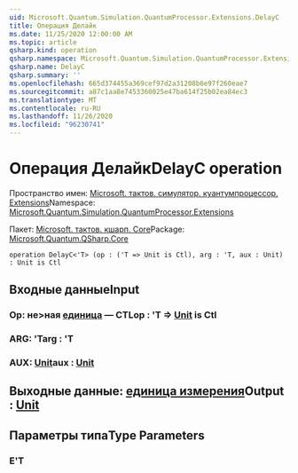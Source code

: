 ```yaml
---
uid: Microsoft.Quantum.Simulation.QuantumProcessor.Extensions.DelayC
title: Операция Делайк
ms.date: 11/25/2020 12:00:00 AM
ms.topic: article
qsharp.kind: operation
qsharp.namespace: Microsoft.Quantum.Simulation.QuantumProcessor.Extensions
qsharp.name: DelayC
qsharp.summary: ''
ms.openlocfilehash: 665d374455a369cef97d2a31208b6e97f260eae7
ms.sourcegitcommit: a87c1aa8e7453360025e47ba614f25b02ea84ec3
ms.translationtype: MT
ms.contentlocale: ru-RU
ms.lasthandoff: 11/26/2020
ms.locfileid: "96230741"
---
```

# <a name="delayc-operation"></a><span data-ttu-id="150b4-102">Операция Делайк</span><span class="sxs-lookup"><span data-stu-id="150b4-102">DelayC operation</span></span>

<span data-ttu-id="150b4-103">Пространство имен: [Microsoft. тактов. симулятор. куантумпроцессор. Extensions](xref:Microsoft.Quantum.Simulation.QuantumProcessor.Extensions)</span><span class="sxs-lookup"><span data-stu-id="150b4-103">Namespace: [Microsoft.Quantum.Simulation.QuantumProcessor.Extensions](xref:Microsoft.Quantum.Simulation.QuantumProcessor.Extensions)</span></span>

<span data-ttu-id="150b4-104">Пакет: [Microsoft. тактов. кшарп. Core](https://nuget.org/packages/Microsoft.Quantum.QSharp.Core)</span><span class="sxs-lookup"><span data-stu-id="150b4-104">Package: [Microsoft.Quantum.QSharp.Core](https://nuget.org/packages/Microsoft.Quantum.QSharp.Core)</span></span>




```qsharp
operation DelayC<'T> (op : ('T => Unit is Ctl), arg : 'T, aux : Unit) : Unit is Ctl
```


## <a name="input"></a><span data-ttu-id="150b4-105">Входные данные</span><span class="sxs-lookup"><span data-stu-id="150b4-105">Input</span></span>

### <a name="op--t--unit--is-ctl"></a><span data-ttu-id="150b4-106">Op: не>ная [единица](xref:microsoft.quantum.lang-ref.unit)  — CTL</span><span class="sxs-lookup"><span data-stu-id="150b4-106">op : 'T => [Unit](xref:microsoft.quantum.lang-ref.unit)  is Ctl</span></span>




### <a name="arg--t"></a><span data-ttu-id="150b4-107">ARG: 'T</span><span class="sxs-lookup"><span data-stu-id="150b4-107">arg : 'T</span></span>




### <a name="aux--unit"></a><span data-ttu-id="150b4-108">AUX: [Unit](xref:microsoft.quantum.lang-ref.unit)</span><span class="sxs-lookup"><span data-stu-id="150b4-108">aux : [Unit](xref:microsoft.quantum.lang-ref.unit)</span></span>





## <a name="output--unit"></a><span data-ttu-id="150b4-109">Выходные данные: [единица измерения](xref:microsoft.quantum.lang-ref.unit)</span><span class="sxs-lookup"><span data-stu-id="150b4-109">Output : [Unit](xref:microsoft.quantum.lang-ref.unit)</span></span>



## <a name="type-parameters"></a><span data-ttu-id="150b4-110">Параметры типа</span><span class="sxs-lookup"><span data-stu-id="150b4-110">Type Parameters</span></span>

### <a name="t"></a><span data-ttu-id="150b4-111">Е</span><span class="sxs-lookup"><span data-stu-id="150b4-111">'T</span></span>

